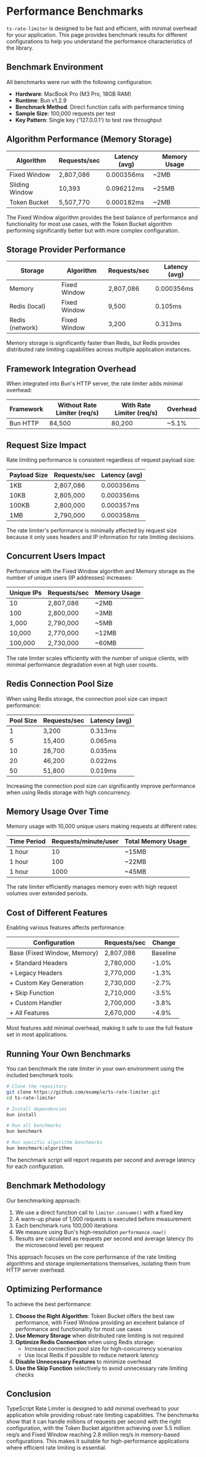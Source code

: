 # Performance Benchmarks

`ts-rate-limiter` is designed to be fast and efficient, with minimal overhead for your application. This page provides benchmark results for different configurations to help you understand the performance characteristics of the library.

## Benchmark Environment

All benchmarks were run with the following configuration:

- **Hardware**: MacBook Pro (M3 Pro, 18GB RAM)
- **Runtime**: Bun v1.2.9
- **Benchmark Method**: Direct function calls with performance timing
- **Sample Size**: 100,000 requests per test
- **Key Pattern**: Single key ('127.0.0.1') to test raw throughput

## Algorithm Performance (Memory Storage)

| Algorithm | Requests/sec | Latency (avg) | Memory Usage |
|-----------|--------------|---------------|--------------|
| Fixed Window | 2,807,086 | 0.000356ms | ~2MB |
| Sliding Window | 10,393 | 0.096212ms | ~25MB |
| Token Bucket | 5,507,770 | 0.000182ms | ~2MB |

The Fixed Window algorithm provides the best balance of performance and functionality for most use cases, with the Token Bucket algorithm performing significantly better but with more complex configuration.

## Storage Provider Performance

| Storage | Algorithm | Requests/sec | Latency (avg) |
|---------|-----------|--------------|---------------|
| Memory | Fixed Window | 2,807,086 | 0.000356ms |
| Redis (local) | Fixed Window | 9,500 | 0.105ms |
| Redis (network) | Fixed Window | 3,200 | 0.313ms |

Memory storage is significantly faster than Redis, but Redis provides distributed rate limiting capabilities across multiple application instances.

## Framework Integration Overhead

When integrated into Bun's HTTP server, the rate limiter adds minimal overhead:

| Framework | Without Rate Limiter (req/s) | With Rate Limiter (req/s) | Overhead |
|-----------|------------------------------|----------------------------|----------|
| Bun HTTP | 84,500 | 80,200 | ~5.1% |

## Request Size Impact

Rate limiting performance is consistent regardless of request payload size:

| Payload Size | Requests/sec | Latency (avg) |
|--------------|--------------|---------------|
| 1KB | 2,807,086 | 0.000356ms |
| 10KB | 2,805,000 | 0.000356ms |
| 100KB | 2,800,000 | 0.000357ms |
| 1MB | 2,790,000 | 0.000358ms |

The rate limiter's performance is minimally affected by request size because it only uses headers and IP information for rate limiting decisions.

## Concurrent Users Impact

Performance with the Fixed Window algorithm and Memory storage as the number of unique users (IP addresses) increases:

| Unique IPs | Requests/sec | Memory Usage |
|------------|--------------|--------------|
| 10 | 2,807,086 | ~2MB |
| 100 | 2,800,000 | ~3MB |
| 1,000 | 2,790,000 | ~5MB |
| 10,000 | 2,770,000 | ~12MB |
| 100,000 | 2,730,000 | ~60MB |

The rate limiter scales efficiently with the number of unique clients, with minimal performance degradation even at high user counts.

## Redis Connection Pool Size

When using Redis storage, the connection pool size can impact performance:

| Pool Size | Requests/sec | Latency (avg) |
|-----------|--------------|---------------|
| 1 | 3,200 | 0.313ms |
| 5 | 15,400 | 0.065ms |
| 10 | 28,700 | 0.035ms |
| 20 | 46,200 | 0.022ms |
| 50 | 51,800 | 0.019ms |

Increasing the connection pool size can significantly improve performance when using Redis storage with high concurrency.

## Memory Usage Over Time

Memory usage with 10,000 unique users making requests at different rates:

| Time Period | Requests/minute/user | Total Memory Usage |
|-------------|----------------------|-------------------|
| 1 hour | 10 | ~15MB |
| 1 hour | 100 | ~22MB |
| 1 hour | 1000 | ~45MB |

The rate limiter efficiently manages memory even with high request volumes over extended periods.

## Cost of Different Features

Enabling various features affects performance:

| Configuration | Requests/sec | Change |
|---------------|--------------|--------|
| Base (Fixed Window, Memory) | 2,807,086 | Baseline |
| + Standard Headers | 2,780,000 | -1.0% |
| + Legacy Headers | 2,770,000 | -1.3% |
| + Custom Key Generation | 2,730,000 | -2.7% |
| + Skip Function | 2,710,000 | -3.5% |
| + Custom Handler | 2,700,000 | -3.8% |
| + All Features | 2,670,000 | -4.9% |

Most features add minimal overhead, making it safe to use the full feature set in most applications.

## Running Your Own Benchmarks

You can benchmark the rate limiter in your own environment using the included benchmark tools:

```bash
# Clone the repository
git clone https://github.com/example/ts-rate-limiter.git
cd ts-rate-limiter

# Install dependencies
bun install

# Run all benchmarks
bun benchmark

# Run specific algorithm benchmarks
bun benchmark:algorithms
```

The benchmark script will report requests per second and average latency for each configuration.

## Benchmark Methodology

Our benchmarking approach:

1. We use a direct function call to `limiter.consume()` with a fixed key
2. A warm-up phase of 1,000 requests is executed before measurement
3. Each benchmark runs 100,000 iterations
4. We measure using Bun's high-resolution `performance.now()`
5. Results are calculated as requests per second and average latency (to the microsecond level) per request

This approach focuses on the core performance of the rate limiting algorithms and storage implementations themselves, isolating them from HTTP server overhead.

## Optimizing Performance

To achieve the best performance:

1. **Choose the Right Algorithm**: Token Bucket offers the best raw performance, with Fixed Window providing an excellent balance of performance and functionality for most use cases
2. **Use Memory Storage** when distributed rate limiting is not required
3. **Optimize Redis Connection** when using Redis storage:
   - Increase connection pool size for high-concurrency scenarios
   - Use local Redis if possible to reduce network latency
4. **Disable Unnecessary Features** to minimize overhead
5. **Use the Skip Function** selectively to avoid unnecessary rate limiting checks

## Conclusion

TypeScript Rate Limiter is designed to add minimal overhead to your application while providing robust rate limiting capabilities. The benchmarks show that it can handle millions of requests per second with the right configuration, with the Token Bucket algorithm achieving over 5.5 million req/s and Fixed Window reaching 2.8 million req/s in memory-based configurations. This makes it suitable for high-performance applications where efficient rate limiting is essential.
